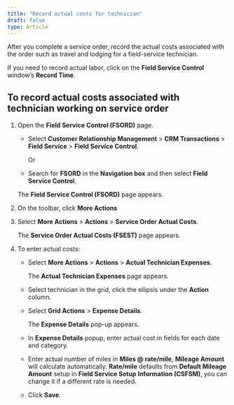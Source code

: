 ```yaml
---
title: "Record actual costs for technician"
draft: false
type: Article
---
```


After you complete a service order, record the actual costs associated with the order such as travel and lodging for a field-service technician.

If you need to record actual labor, click on the **Field Service Control** window’s **Record Time**. 

## To record actual costs associated with technician working on service order

1. Open the **Field Service Control (FSORD)** page.

    - Select **Customer Relationship Management** > **CRM Transactions** > **Field Service** > **Field Service Control**.

        Or

    - Search for **FSORD** in the **Navigation box** and then select **Field Service Control**.

    The **Field Service Control (FSORD)** page appears.

2. On the toolbar, click **More Actions**

3. Select **More Actions** > **Actions** > **Service Order Actual Costs**.

    The **Service Order Actual Costs (FSEST)** page appears.

4. To enter actual costs:

    - Select **More Actions** > **Actions** > **Actual Technician Expenses**.

        The **Actual Technician Expenses**  page appears.

    - Select technician in the grid, click the ellipsis under the **Action** column.

    - Select **Grid Actions** > **Expense Details**.

        The **Expense Details** pop-up appears.

    - In **Expense Details** popup, enter actual cost in fields for each date and category.

    - Enter actual number of miles in **Miles @ rate/mile**, **Mileage Amount** will calculate automatically. **Rate/mile** defaults from **Default Mileage Amount** setup in **Field Service Setup Information (CSFSM)**, you can change it if a different rate is needed.

    - Click **Save**.

​
